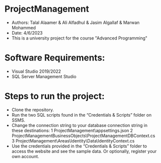 # ProjectManagement
- Authors: Talal Alaamer & Ali Alfadhul & Jasim Algallaf & Marwan Mohammed
- Date: 4/6/2023
- This is a university project for the course "Advanced Programming"

# Software Requirements:
- Visual Studio 2019/2022
- SQL Server Management Studio

# Steps to run the project:
- Clone the repository.
- Run the two SQL scripts found in the “Credentials & Scripts” folder on SSMS.
- Change the connection string to your database connection string in these destinations:
1 ProjectManagement\appsettings.json
2 ProjectManagementBusinessObjects\ProjectManagementDBContext.cs
3 ProjectManagement\Areas\Identity\Data\IdentityContext.cs
-	Use the credentials provided in the “Credentials & Scripts” folder to access the website and see the sample data. Or optionally, register your own account.
